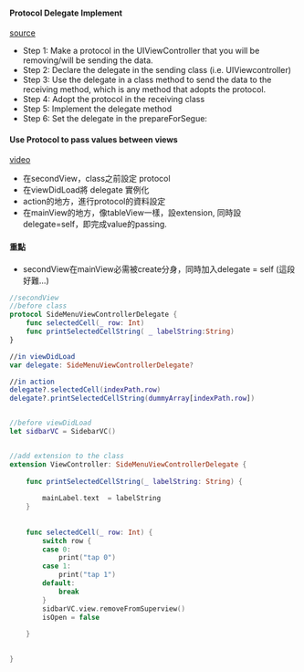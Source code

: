 #### Protocol Delegate Implement
[source](https://stackoverflow.com/questions/24099230/delegates-in-swift/33549729)

- Step 1: Make a protocol in the UIViewController that you will be removing/will be sending the data.
- Step 2: Declare the delegate in the sending class (i.e. UIViewcontroller)
- Step 3: Use the delegate in a class method to send the data to the receiving method, which is any method that adopts the protocol.
- Step 4: Adopt the protocol in the receiving class
- Step 5: Implement the delegate method
- Step 6: Set the delegate in the prepareForSegue:




#### Use Protocol to pass values between views
[video](https://www.youtube.com/watch?v=DBWu6TnhLeY)

- 在secondView，class之前設定 protocol
- 在viewDidLoad將 delegate 實例化
- action的地方，進行protocol的資料設定
- 在mainView的地方，像tableView一樣，設extension, 同時設delegate=self，即完成value的passing.


#### 重點
- secondView在mainView必需被create分身，同時加入delegate = self (這段好難...)

```Swift
//secondView
//before class
protocol SideMenuViewControllerDelegate {
    func selectedCell(_ row: Int)
    func printSelectedCellString( _ labelString:String)
}

//in viewDidLoad
var delegate: SideMenuViewControllerDelegate?

//in action 
delegate?.selectedCell(indexPath.row)
delegate?.printSelectedCellString(dummyArray[indexPath.row])
```

```Swift

//before viewDidLoad
let sidbarVC = SidebarVC()


//add extension to the class
extension ViewController: SideMenuViewControllerDelegate {
    
    func printSelectedCellString(_ labelString: String) {
        
        mainLabel.text  = labelString
    }
    
   
    func selectedCell(_ row: Int) {
        switch row {
        case 0:
            print("tap 0")
        case 1:
            print("tap 1")
        default:
            break
        }
        sidbarVC.view.removeFromSuperview()
        isOpen = false
        
    }

    
}

```
